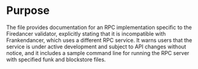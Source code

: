 # Purpose
The file provides documentation for an RPC implementation specific to the Firedancer validator, explicitly stating that it is incompatible with Frankendancer, which uses a different RPC service. It warns users that the service is under active development and subject to API changes without notice, and it includes a sample command line for running the RPC server with specified funk and blockstore files.
